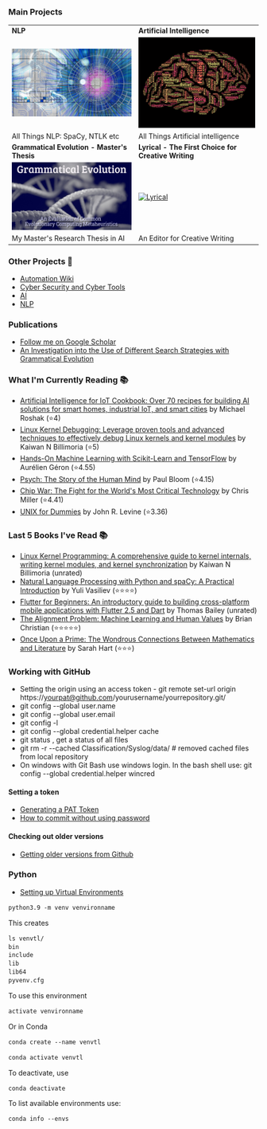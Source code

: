 ### Main Projects ###



|                           |                       |
| ----------------------------------- | ----------------------------------- |
| **NLP**                              | **Artificial Intelligence**          |
| [![NLP](https://github.com/johnosbb/johnosbb/blob/main/network-8276891_1920.jpg)](https://github.com/johnosbb/NLP) | [![AI](https://github.com/johnosbb/johnosbb/blob/main/mind-544404_1280.png)](https://github.com/johnosbb/Artificial-intelligence) |
| All Things NLP: SpaCy, NTLK etc         | All Things Artificial intelligence          |
| **Grammatical Evolution - Master's Thesis** | **Lyrical - The First Choice for Creative Writing** |
| [![Thesis](https://github.com/johnosbb/Grammatical-Evolution/blob/main/ga.png)](https://github.com/johnosbb/Grammatical-Evolution) | [![Lyrical](https://github.com/johnosbb/Lyrical/blob/main/Lyrical.png)](https://github.com/johnosbb/Lyrical) |
| My Master's Research Thesis in AI      | An Editor for Creative Writing     |




### Other Projects 🔭

 - [Automation Wiki](https://github.com/johnosbb/Automation)
 - [Cyber Security and Cyber Tools](https://github.com/johnosbb/CyberTools)
 - [AI](https://github.com/johnosbb/Artificial-intelligence)
 - [NLP](https://github.com/johnosbb/NLP)

   
### Publications
- [Follow me on Google Scholar](https://scholar.google.com/citations?user=JLblTiIAAAAJ&hl=en&oi=sra)
- [An Investigation into the Use of Different Search Strategies with Grammatical Evolution](https://link.springer.com/chapter/10.1007/3-540-45984-7_26)

### What I'm Currently Reading 📚
<!-- GOODREADS-LIST:START -->
- [Artificial Intelligence for IoT Cookbook: Over 70 recipes for building AI solutions for smart homes, industrial IoT, and smart cities](https://www.goodreads.com/review/show/6086041284?utm_medium=api&utm_source=rss) by Michael Roshak (⭐️4)
- [Linux Kernel Debugging: Leverage proven tools and advanced techniques to effectively debug Linux kernels and kernel modules](https://www.goodreads.com/review/show/5894761870?utm_medium=api&utm_source=rss) by Kaiwan N Billimoria (⭐️5)
- [Hands-On Machine Learning with Scikit-Learn and TensorFlow](https://www.goodreads.com/review/show/4617796276?utm_medium=api&utm_source=rss) by Aurélien Géron (⭐️4.55)
- [Psych: The Story of the Human Mind](https://www.goodreads.com/review/show/5516554930?utm_medium=api&utm_source=rss) by Paul Bloom (⭐️4.15)
- [Chip War: The Fight for the World's Most Critical Technology](https://www.goodreads.com/review/show/5672653225?utm_medium=api&utm_source=rss) by Chris   Miller (⭐️4.41)
- [UNIX for Dummies](https://www.goodreads.com/review/show/4709140028?utm_medium=api&utm_source=rss) by John R. Levine (⭐️3.36)
<!-- GOODREADS-LIST:END -->

### Last 5 Books I've Read 📚
<!-- GOODREADS-READ-LIST:START -->
- [Linux Kernel Programming: A comprehensive guide to kernel internals, writing kernel modules, and kernel synchronization](https://www.goodreads.com/review/show/5894762742?utm_medium=api&utm_source=rss) by Kaiwan N Billimoria (unrated)
- [Natural Language Processing with Python and spaCy: A Practical Introduction](https://www.goodreads.com/review/show/4617779345?utm_medium=api&utm_source=rss) by Yuli Vasiliev (⭐⭐⭐⭐)
- [Flutter for Beginners: An introductory guide to building cross-platform mobile applications with Flutter 2.5 and Dart](https://www.goodreads.com/review/show/4838144718?utm_medium=api&utm_source=rss) by Thomas Bailey (unrated)
- [The Alignment Problem: Machine Learning and Human Values](https://www.goodreads.com/review/show/5177523091?utm_medium=api&utm_source=rss) by Brian Christian (⭐⭐⭐⭐⭐)
- [Once Upon a Prime: The Wondrous Connections Between Mathematics and Literature](https://www.goodreads.com/review/show/5560473847?utm_medium=api&utm_source=rss) by Sarah  Hart (⭐⭐⭐)
<!-- GOODREADS-READ-LIST:END -->

<!--
**johnosbb/johnosbb** is a ✨ _special_ ✨ repository because its `README.md` (this file) appears on your GitHub profile.

Here are some ideas to get you started:

- 🔭 I’m currently working on ...
- 🌱 I’m currently learning ...
- 👯 I’m looking to collaborate on ...
- 🤔 I’m looking for help with ...
- 💬 Ask me about ...
- 📫 How to reach me: ...
- 😄 Pronouns: ...
- ⚡ Fun fact: ...
-->


### Working with GitHub
* Setting the origin using an access token - git remote set-url origin https://yourpat@github.com/yourusername/yourrepository.git/
* git config --global user.name <yourname>
* git config --global user.email <your email>
* git config -l
* git config --global credential.helper cache
* git status , get a status of all files
* git rm -r --cached Classification/Syslog/data/ # removed cached files from local repository
* On windows with Git Bash use windows login. In the bash shell use:  git config --global credential.helper wincred
    
#### Setting a token
- [Generating a PAT Token](https://github.com/settings/tokens/)
- [How to commit without using password](https://levelup.gitconnected.com/fix-password-authentication-github-3395e579ce74)    
  
    
 #### Checking out older versions
 - [Getting older versions from Github](https://githowto.com/getting_old_versions)

### Python

- [Setting up Virtual Environments](https://www.youtube.com/watch?v=KxvKCSwlUv8)

```txt
python3.9 -m venv venvironname
```
This creates

```txt
ls venvtl/
bin
include
lib
lib64
pyvenv.cfg
```

To use this environment

```txt
activate venvironname
```

Or in Conda

```txt
conda create --name venvtl
```

```txt
conda activate venvtl
```

To deactivate, use 

```txt
conda deactivate
```

To list available environments use:

```txt
conda info --envs
```

